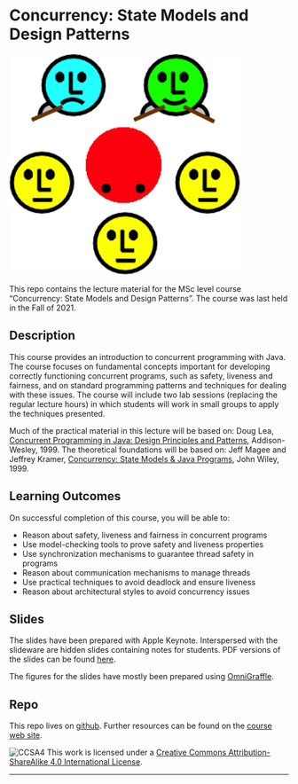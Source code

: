 # Concurrency: State Models and Design Patterns

![Postscript](Figures/dining.png)

This repo contains the lecture material for the MSc level course “Concurrency: State Models and Design Patterns”.
The course was last held in the Fall of 2021.

## Description

This course provides an introduction to concurrent programming with Java. The course focuses on fundamental concepts important for developing correctly functioning concurrent programs, such as safety, liveness and fairness, and on standard programming patterns and techniques for dealing with these issues. The course will include two lab sessions (replacing the regular lecture hours) in which students will work in small groups to apply the techniques presented.

Much of the practical material in this lecture will be based on: Doug Lea, [Concurrent Programming in Java: Design Principles and Patterns](http://gee.cs.oswego.edu/dl/cpj/index.html), Addison-Wesley, 1999. The theoretical foundations will be based on: Jeff Magee and Jeffrey Kramer, [Concurrency: State Models & Java Programs](https://www.doc.ic.ac.uk/~jnm/book/), John Wiley, 1999.

## Learning Outcomes

On successful completion of this course, you will be able to:

- Reason about safety, liveness and fairness in concurrent programs
- Use model-checking tools to prove safety and liveness properties
- Use synchronization mechanisms to guarantee thread safety in programs
- Reason about communication mechanisms to manage threads
- Use practical techniques to avoid deadlock and ensure liveness
- Reason about architectural styles to avoid concurrency issues


## Slides

The slides have been prepared with Apple Keynote. Interspersed with the slideware are hidden slides containing notes for students. PDF versions of the slides can be found [here](http://scg.unibe.ch/download/lectures/cp/).

The figures for the slides have mostly been prepared using [OmniGraffle](https://www.omnigroup.com/omnigraffle/).

## Repo

This repo lives on [github](https://github.com/onierstrasz/course-concurrent-programming).
Further resources can be found on the [course web site](http://scg.unibe.ch/teaching/cp).

![CCSA4](https://licensebuttons.net/l/by-sa/3.0/88x31.png)
This work is licensed under a [Creative Commons Attribution-ShareAlike 4.0 International License](http://creativecommons.org/licenses/by-sa/4.0/).

---
